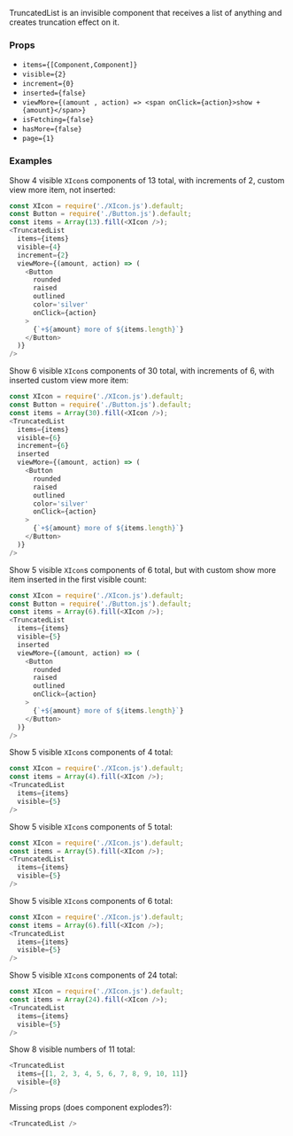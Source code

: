 TruncatedList is an invisible component that receives a list of anything and creates truncation effect on it.

### Props

- `items={[Component,Component]}`
- `visible={2}`
- `increment={0}`
- `inserted={false}`
- `viewMore={(amount , action) => <span onClick={action}>show + {amount}</span>}`
- `isFetching={false}`
- `hasMore={false}`
- `page={1}`

### Examples

Show 4 visible `XIcon`s components of 13 total, with increments of 2, custom view more item, not inserted:

```js
const XIcon = require('./XIcon.js').default;
const Button = require('./Button.js').default;
const items = Array(13).fill(<XIcon />);
<TruncatedList
  items={items}
  visible={4}
  increment={2}
  viewMore={(amount, action) => (
    <Button
      rounded
      raised
      outlined
      color='silver'
      onClick={action}
    >
      {`+${amount} more of ${items.length}`}
    </Button>
  )}
/>
```

Show 6 visible `XIcon`s components of 30 total, with increments of 6, with inserted custom view more item:

```js
const XIcon = require('./XIcon.js').default;
const Button = require('./Button.js').default;
const items = Array(30).fill(<XIcon />);
<TruncatedList
  items={items}
  visible={6}
  increment={6}
  inserted
  viewMore={(amount, action) => (
    <Button
      rounded
      raised
      outlined
      color='silver'
      onClick={action}
    >
      {`+${amount} more of ${items.length}`}
    </Button>
  )}
/>
```

Show 5 visible `XIcon`s components of 6 total, but with custom show more item inserted in the first visible count:

```js
const XIcon = require('./XIcon.js').default;
const Button = require('./Button.js').default;
const items = Array(6).fill(<XIcon />);
<TruncatedList
  items={items}
  visible={5}
  inserted
  viewMore={(amount, action) => (
    <Button
      rounded
      raised
      outlined
      onClick={action}
    >
      {`+${amount} more of ${items.length}`}
    </Button>
  )}
/>
```

Show 5 visible `XIcon`s components of 4 total:

```js
const XIcon = require('./XIcon.js').default;
const items = Array(4).fill(<XIcon />);
<TruncatedList
  items={items}
  visible={5}
/>
```

Show 5 visible `XIcon`s components of 5 total:

```js
const XIcon = require('./XIcon.js').default;
const items = Array(5).fill(<XIcon />);
<TruncatedList
  items={items}
  visible={5}
/>
```

Show 5 visible `XIcon`s components of 6 total:

```js
const XIcon = require('./XIcon.js').default;
const items = Array(6).fill(<XIcon />);
<TruncatedList
  items={items}
  visible={5}
/>
```

Show 5 visible `XIcon`s components of 24 total:

```js
const XIcon = require('./XIcon.js').default;
const items = Array(24).fill(<XIcon />);
<TruncatedList
  items={items}
  visible={5}
/>
```

Show 8 visible numbers of 11 total:

```js
<TruncatedList
  items={[1, 2, 3, 4, 5, 6, 7, 8, 9, 10, 11]}
  visible={8}
/>
```

Missing props (does component explodes?):

```js
<TruncatedList />
```

